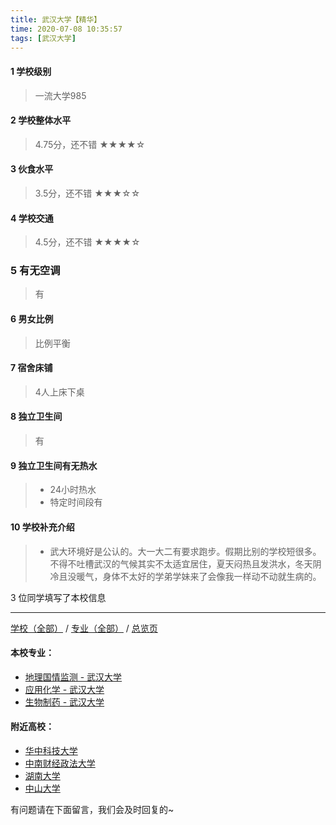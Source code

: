 ```yaml
---
title: 武汉大学【精华】
time: 2020-07-08 10:35:57
tags: [武汉大学]
---
```

#### 1 学校级别
> 一流大学985


#### 2 学校整体水平
> 4.75分，还不错
★★★★☆


#### 3 伙食水平
>  3.5分，还不错
★★★☆☆


#### 4 学校交通
> 4.5分，还不错
★★★★☆


### 5 有无空调
> 有


#### 6 男女比例
> 比例平衡


#### 7 宿舍床铺
> 4人上床下桌
 

#### 8 独立卫生间
> 有


#### 9 独立卫生间有无热水
> - 24小时热水
> - 特定时间段有


#### 10 学校补充介绍
> - 武大环境好是公认的。大一大二有要求跑步。假期比别的学校短很多。不得不吐槽武汉的气候其实不太适宜居住，夏天闷热且发洪水，冬天阴冷且没暖气，身体不太好的学弟学妹来了会像我一样动不动就生病的。

3 位同学填写了本校信息
***
[学校（全部）](https://univgo.github.io/2020/07/08/3efa6bcca419) / [专业（全部）](https://univgo.github.io/2020/07/08/2d4c6d3552c2) / [总览页](https://univgo.github.io/2020/07/08/445daeb4fa00)
#### 本校专业：
- [地理国情监测 - 武汉大学](https://univgo.github.io/2020/07/08/091b8174f54b)
- [应用化学 - 武汉大学](https://univgo.github.io/2020/07/08/111bbd38bb69)
- [生物制药 - 武汉大学](https://univgo.github.io/2020/07/08/425b77a69893)

#### 附近高校：
- [华中科技大学](https://univgo.github.io/2020/07/08/华中科技大学)
- [中南财经政法大学](https://univgo.github.io/2020/07/08/中南财经政法大学)
- [湖南大学](https://univgo.github.io/2020/07/08/湖南大学)
- [中山大学](https://univgo.github.io/2020/07/08/中山大学)


有问题请在下面留言，我们会及时回复的~
